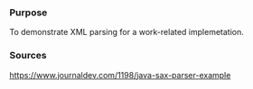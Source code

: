
### Purpose

To demonstrate XML parsing for a work-related implemetation.


### Sources
https://www.journaldev.com/1198/java-sax-parser-example 
